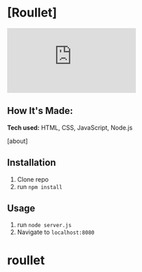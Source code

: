 # [Roullet]

![a full stack application that has a client side and server login that alows to make bets at casiona and see the monety the casino made or lost depening on bettinf situation](https://github.com/ziyawinn/roullet/edit/main/README.md)

## How It's Made:

**Tech used:** HTML, CSS, JavaScript, Node.js

[about]

## Installation

1. Clone repo
2. run `npm install`

## Usage

1. run `node server.js`
2. Navigate to `localhost:8080`
# roullet

